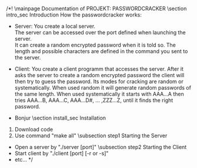 /*! \mainpage Documentation of PROJEKT: PASSWORDCRACKER
 \section intro_sec Introduction
  How the passwordcracker works:  
  * Server: You create a local server.  
   The server can be accessed over the port defined when launching
   the server.  
   It can create a random encrypted password when it is told so. The length and possible characters are defined in the command you sent to the server.
  * Client: You create a client programm that accesses the server. After it asks the server to create a random encrypted password the client will then try to guess the password. Its modes for cracking are random or systematically. When used random it will generate random passwords of the same length. When used systematically it starts with AAA...A then tries AAA...B, AAA...C, AAA...D#, ... ,ZZZ...Z, until it finds the right password.
  
  * Bonjur
 \section install_sec Installation
 1. Download code
 2. Use command "make all"
  \subsection step1 Starting the Server
 * Open a  server by "./server [port]"
  \subsection step2 Starting the Client
* Start client by "./client [port] [-r or -s]"
 * etc...
 */